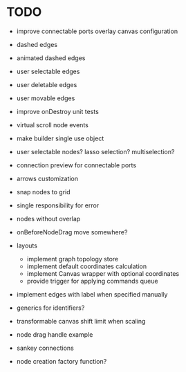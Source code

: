# TODO

- improve connectable ports overlay canvas configuration
- dashed edges
- animated dashed edges
- user selectable edges
- user deletable edges
- user movable edges
- improve onDestroy unit tests
- virtual scroll node events
- make builder single use object
- user selectable nodes? lasso selection? multiselection?
- connection preview for connectable ports
- arrows customization
- snap nodes to grid
- single responsibility for error
- nodes without overlap
- onBeforeNodeDrag move somewhere?

- layouts

  - implement graph topology store
  - implement default coordinates calculation
  - implement Canvas wrapper with optional coordinates
  - provide trigger for applying commands queue

- implement edges with label when specified manually
- generics for identifiers?
- transformable canvas shift limit when scaling
- node drag handle example
- sankey connections
- node creation factory function?
